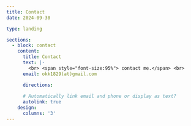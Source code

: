 ```yaml
---
title: Contact
date: 2024-09-30

type: landing

sections:
  - block: contact
    content:
      title: Contact
      text: |-
        <br> <span style="font-size:95%"> contact me.</span> <br>
      email: okk1829(at)gmail.com

      directions: 
    
      # Automatically link email and phone or display as text?
      autolink: true
    design:
      columns: '3'
---
```

